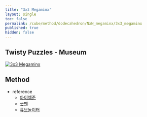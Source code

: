 ```yaml
---
title: "3x3 Megaminx"
layout: single
toc: false
permalink: /cube/method/dodecahedron/NxN_megaminx/3x3_megaminx
published: true
hidden: false
---
```


<head>
  <base target="_blank">
</head>



## Twisty Puzzles - Museum

<a href="https://twistypuzzles.com/app/museum/museum_showitem.php?pkey=650">
  <img alt="3x3 Megaminx" src="https://twistypuzzles.com/museum/large/00650-01.jpg">
</a>



## Method

- reference
  - [아이엠준](https://youtu.be/2NUsMclrD-0)
  - [굿맨](https://youtu.be/0U90izHIHfw)
  - [큐브놀이터](https://youtu.be/51_Iv6DU8r8)
